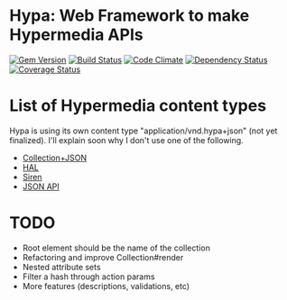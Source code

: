 # Hypa: Web Framework to make Hypermedia APIs

[![Gem Version](https://badge.fury.io/rb/hypa.png)](http://rubygems.org/gems/hypa) [![Build Status](https://travis-ci.org/nmerouze/hypa.png?branch=master)](https://travis-ci.org/nmerouze/hypa) [![Code Climate](https://codeclimate.com/github/nmerouze/hypa.png)](https://codeclimate.com/github/nmerouze/hypa) [![Dependency Status](https://gemnasium.com/nmerouze/hypa.png)](https://gemnasium.com/nmerouze/hypa) [![Coverage Status](https://coveralls.io/repos/nmerouze/hypa/badge.png?branch=master)](https://coveralls.io/r/nmerouze/hypa)

# List of Hypermedia content types

Hypa is using its own content type "application/vnd.hypa+json" (not yet finalized). I'll explain soon why I don't use one of the following.

* [Collection+JSON](http://amundsen.com/media-types/collection/)
* [HAL](http://stateless.co/hal_specification.html)
* [Siren](https://github.com/kevinswiber/siren)
* [JSON API](http://jsonapi.org)

# TODO

* Root element should be the name of the collection
* Refactoring and improve Collection#render
* Nested attribute sets
* Filter a hash through action params
* More features (descriptions, validations, etc)